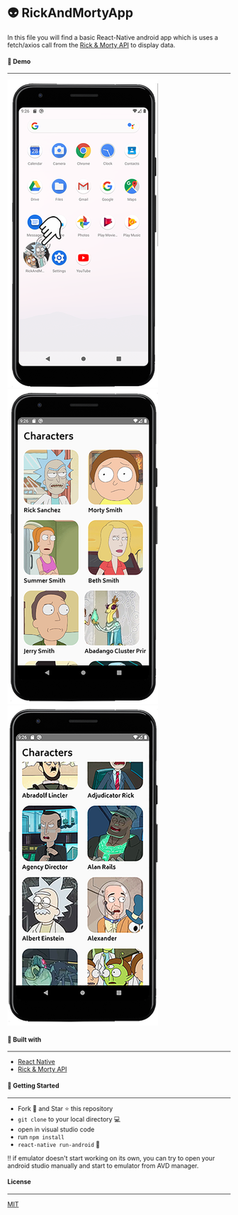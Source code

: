 # 👽 RickAndMortyApp

In this file you will find a basic React-Native android app which is uses a fetch/axios call from the [Rick & Morty API](https://rickandmortyapi.com)  to display data.

#### 🤠 Demo
---

![AppLogo](https://github.com/melisagurdal/RickAndMortyApp/blob/master/readme-png/AppLogo.png)
![MainPage](https://github.com/melisagurdal/RickAndMortyApp/blob/master/readme-png/MainPage.png)
![MainPage2](https://github.com/melisagurdal/RickAndMortyApp/blob/master/readme-png/MainPage2.png)

#### 🔧 Built with 
---

* [React Native](https://reactnative.dev) 
* [Rick & Morty API](https://rickandmortyapi.com) 

#### 🔧 Getting Started 
---

* Fork 🍴 and Star ⭐️ this repository
* ```git clone``` to your local directory 💻
* open in visual studio code
* run ```npm install```
* ```react-native run-android``` 🎉

!! if emulator doesn't start working on its own, you can try to open your android studio manually and start to emulator from AVD manager.

#### License
---
[MIT](https://choosealicense.com/licenses/mit/)


